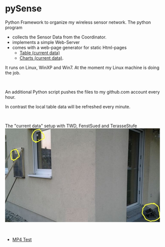 # pySense
Python Framework to organize my wireless sensor network. The python program
- collects the Sensor Data from the Coordinator.
- implements a simple Web-Server
- comes with a web-page generator for static Html-pages
   - [Table (current data)](http://htmlpreview.github.io/?https://github.com/ldpgh/pySense/blob/master/Funksensoren_Table_icon.html)
   - [Charts (current data)](http://htmlpreview.github.io/?https://github.com/ldpgh/pySense/blob/master/Funksensoren_Charts_icon.html).

It runs on Linux, WinXP and Win7. At the moment my Linux machine is doing the job.

<br>


An additional Python script pushes the files to my github.com account every hour.

In contrast the local table data will be refreshed every minute. 

<br>

The "current data" setup with TWD, FenstSued and TerasseStufe
![wand.jpg](https://github.com/ldpgh/pySense/blob/master/wand.jpg)

<br>

   - [MP4 Test](http://htmlpreview.github.io/?https://github.com/ldpgh/rasenmaeher/blob/master/20170409_193458.mp4)
